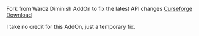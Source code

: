 Fork from Wardz Diminish AddOn to fix the latest API changes [Curseforge Download](https://www.curseforge.com/wow/addons/diminish)

I take no credit for this AddOn, just a temporary fix.

